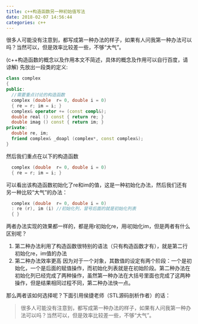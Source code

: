 ```yaml
---
title: c++构造函数另一种初始值写法  
date: 2018-02-07 14:56:44
categories: c++
---
```

很多人可能没有注意到，都写成第一种办法的样子，如果有人问我第一种办法可以吗？当然可以，但是效率比较差一些，不够“大气”。
<!-- more -->
(c++构造函数的概念以及作用本文不简述，具体的概念及作用可以自行百度，请谅解)
先放出一段类的定义:
```c++
class complex
{
public:
  //需要重点讨论的构造函数
  complex (double  r= 0, double i = 0)
  { re = r; im = i; }
  complex& operator += (const compl&);
  double real () const { return re; }
  double imag () const { return im; }
private:
  double re, im;
  friend complex& _doapl (complex*, const complex&);
}
```
然后我们重点在以下的构造函数
```c++
  complex (double  r= 0, double i = 0)
  { re = r; im = i; }
```
  可以看出该构造函数初始化了re和im的值，这是一种初始化办法，然后我们还有另一种比较“大气”的办法：
  ```c++
    complex (double  r= 0, double i = 0)
    : re (r), im (i) //初始化列，冒号后面的就是初始化列表
    { }
  ```
两者办法实现的效果都一样的，都是用r初始化re，用i初始化im，但是两者有什么区别呢？
1. 第二种办法利用了构造函数很特别的语法（只有构造函数才有），就是第二行初始化re，im值的办法
2. 第二种办法效率更高
因为对于一个对象，其数值的设定有两个阶段：一个是初始化，一个是后面的赋值操作，而初始化列表就是在初始阶段。第二种办法在初始化列已经完成了两种操作，虽然第一种办法在大括号里面也完成了这两种操作，但是结果相同过程不同，第二种办法快一点。

那么两者该如何选择呢？下面引用侯捷老师（STL源码剖析作者）的话：

> 很多人可能没有注意到，都写成第一种办法的样子，如果有人问我第一种办法可以吗？当然可以，但是效率比较差一些，不够“大气”。